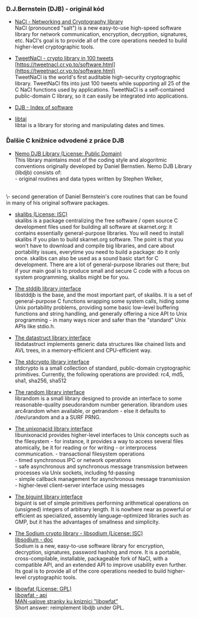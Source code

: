 ### D.J.Bernstein (DJB) - originál kód


- [NaCl - Networking and Cryptography library](https://nacl.cr.yp.to/)  
NaCl (pronounced "salt") is a new easy-to-use high-speed software library for network communication, encryption, decryption, signatures, etc. NaCl's goal is to provide all of the core operations needed to build higher-level cryptographic tools.


- [TweetNaCl - crypto library in 100 tweets](https://tweetnacl.cr.yp.to/)  
[https://tweetnacl.cr.yp.to/software.html](https://tweetnacl.cr.yp.to/software.html)  
TweetNaCl is the world's first auditable high-security cryptographic library. TweetNaCl fits into just 100 tweets while supporting all 25 of the C NaCl functions used by applications. TweetNaCl is a self-contained public-domain C library, so it can easily be integrated into applications.


- [DJB - Index of software](https://cr.yp.to/software.html)  


- [libtai](https://cr.yp.to/libtai.html)  
libtai is a library for storing and manipulating dates and times.


### Ďalšie C knižnice odvodené z práce DJB


- [Nemo DJB Library (License: Public Domain)](http://www.nemostar.org/libdjb/index.html)  
This library maintains most of the coding style and alogoritmic conventions originally developed by Daniel Bernstien.
Nemo DJB Library (libdjb) consists of:  
\- original routines and data types written by Stephen Welker,
<br>
\- second generation of Daniel Bernstein's core routines that can be found in many of his original software packages.


- [skalibs (License: ISC)](http://skarnet.org/software/skalibs/index.html)  
skalibs is a package centralizing the free software / open source C development files used for building all software at skarnet.org: it contains essentially general-purpose libraries. You will need to install skalibs if you plan to build skarnet.org software. The point is that you won't have to download and compile big libraries, and care about portability issues, everytime you need to build a package: do it only once. skalibs can also be used as a sound basic start for C development. There are a lot of general-purpose libraries out there; but if your main goal is to produce small and secure C code with a focus on system programming, skalibs might be for you.


 - [The stddjb library interface](http://skarnet.org/software/skalibs/libstddjb/)  
 libstddjb is the base, and the most important part, of skalibs. It is a set of general-purpose C functions wrapping some system calls, hiding some Unix portability problems, providing some basic low-level buffering functions and string handling, and generally offering a nice API to Unix programming - in many ways nicer and safer than the "standard" Unix APIs like stdio.h.

 - [The datastruct library interface](http://skarnet.org/software/skalibs/libdatastruct/)  
 libdatastruct implements generic data structures like chained lists and AVL trees, in a memory-efficient and CPU-efficient way.

 - [The stdcrypto library interface](http://skarnet.org/software/skalibs/libstdcrypto/)  
 stdcrypto is a small collection of standard, public-domain cryptographic primitives. Currently, the following operations are provided: rc4, md5, sha1, sha256, sha512

 - [The random library interface](http://skarnet.org/software/skalibs/librandom/)  
 librandom is a small library designed to provide an interface to some reasonable-quality pseudorandom number generation. librandom uses arc4random when available, or getrandom - else it defaults to /dev/urandom and a a SURF PRNG.

 - [The unixonacid library interface](http://skarnet.org/software/skalibs/libunixonacid/)  
 libunixonacid provides higher-level interfaces to Unix concepts such as the filesystem - for instance, it provides a way to access several files atomically, be it for reading or for writing - or interprocess communication.
 \- transactional filesystem operations <br>
 \- timed synchronous IPC or network operations <br>
 \- safe asynchronous and synchronous message transmission between processes via Unix sockets, including fd-passing <br>
 \- simple callback management for asynchronous message transmission <br>
 \- higher-level client-server interface using messages <br>

 - [The biguint library interface](http://skarnet.org/software/skalibs/libbiguint/)  
 biguint is set of simple primitives performing arithmetical operations on (unsigned) integers of arbitrary length. It is nowhere near as powerful or efficient as specialized, assembly language-optimized libraries such as GMP, but it has the advantages of smallness and simplicity.


- [The Sodium crypto library - libsodium (License: ISC)](https://github.com/jedisct1/libsodium)  
[libsodium - doc](https://download.libsodium.org/doc/)  
Sodium is a new, easy-to-use software library for encryption, decryption, signatures, password hashing and more. It is a portable, cross-compilable, installable, packageable fork of NaCl, with a compatible API, and an extended API to improve usability even further.
Its goal is to provide all of the core operations needed to build higher-level cryptographic tools.


- [libowfat (License: GPL)](https://www.fefe.de/libowfat/)  
[libowfat - api](https://github.com/gebi/libowfat)  
[MAN-ualove stranky ku kniznici "libowfat"](https://manned.org/browse/search?q=libowfat)  
Short answer: reimplement libdjb under GPL.
